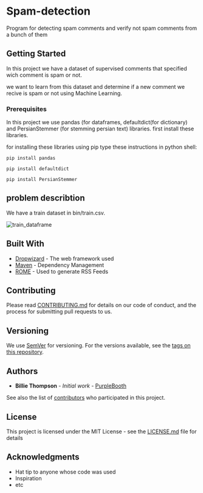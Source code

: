 # Spam-detection
Program for detecting spam comments and verify not spam comments from a bunch of them

## Getting Started

In this project we have a dataset of supervised comments that specified wich comment is spam or not.

we want to learn from this dataset and determine if a new comment we recive is spam or not using Machine Learning.

### Prerequisites

In this project we use pandas (for dataframes, defaultdict(for dictionary) and PersianStemmer (for stemming persian text) libraries.
first install these libraries.

for installing these libraries using pip type these instructions in python shell:

```
pip install pandas
```

```
pip install defaultdict
```
```
pip install PersianStemmer
```
## problem describtion
We have a train dataset in bin/train.csv.

![train_dataframe](http://s7.picofile.com/file/8387450776/Train_dataframe.png)

## Built With

* [Dropwizard](http://www.dropwizard.io/1.0.2/docs/) - The web framework used
* [Maven](https://maven.apache.org/) - Dependency Management
* [ROME](https://rometools.github.io/rome/) - Used to generate RSS Feeds

## Contributing

Please read [CONTRIBUTING.md](https://gist.github.com/PurpleBooth/b24679402957c63ec426) for details on our code of conduct, and the process for submitting pull requests to us.

## Versioning

We use [SemVer](http://semver.org/) for versioning. For the versions available, see the [tags on this repository](https://github.com/your/project/tags). 

## Authors

* **Billie Thompson** - *Initial work* - [PurpleBooth](https://github.com/PurpleBooth)

See also the list of [contributors](https://github.com/your/project/contributors) who participated in this project.

## License

This project is licensed under the MIT License - see the [LICENSE.md](LICENSE.md) file for details

## Acknowledgments

* Hat tip to anyone whose code was used
* Inspiration
* etc
